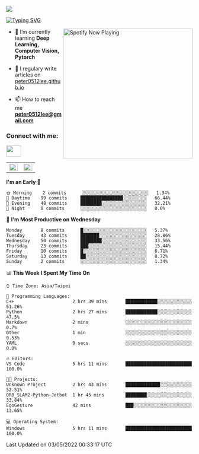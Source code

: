 ![](https://komarev.com/ghpvc/?username=peter0512lee&color=ff69b4)

[![Typing SVG](https://readme-typing-svg.herokuapp.com?color=F742BA&size=22&lines=Hi!+I'm+JYL)](https://git.io/typing-svg)

[<img src="https://spotify-now-playing.peter0512lee.vercel.app/api/spotify-playing" alt="Spotify Now Playing" width="350" align="right" />](https://open.spotify.com/user/21iyoswqgnkoe7peuesmqnhgy)

- 🌱 I’m currently learning **Deep Learning, Computer Vision, Pytorch**

- 📝 I regulary write articles on [peter0512lee.github.io](https://peter0512lee.github.io/)

- 📫 How to reach me **peter0512lee@gmail.com**

<h3 align="left">Connect with me:</h3>
<p align="left">
<a href="https://linkedin.com/in/jie-ying-li-b43a1416b" target="blank"><img align="center" src="https://raw.githubusercontent.com/rahuldkjain/github-profile-readme-generator/master/src/images/icons/Social/linked-in-alt.svg" height="30" width="40" /></a>
<!-- <a href="https://fb.com/peter0512lee" target="blank"><img align="center" src="https://raw.githubusercontent.com/rahuldkjain/github-profile-readme-generator/master/src/images/icons/Social/facebook.svg" alt="peter0512lee" height="30" width="40" /></a> -->
<!-- <a href="https://instagram.com/etiquette_ying" target="blank"><img align="center" src="https://raw.githubusercontent.com/rahuldkjain/github-profile-readme-generator/master/src/images/icons/Social/instagram.svg" alt="etiquette_ying" height="30" width="40" /></a> -->
<!-- <a href="https://medium.com/@peter0512lee" target="blank"><img align="center" src="https://raw.githubusercontent.com/rahuldkjain/github-profile-readme-generator/master/src/images/icons/Social/medium.svg" alt="@peter0512lee" height="30" width="40" /></a> -->
</p>

<table><tr><td valign="top" width="50%">

<img src="https://github-readme-stats.vercel.app/api?username=peter0512lee&hide_border=true&show_icons=true&locale=en" align="left" style="width: 100%" />

</td><td valign="top" width="50%">

<img src="https://github-readme-stats.vercel.app/api/top-langs?username=peter0512lee&hide_border=true&show_icons=true&locale=en&layout=compact" align="left" style="width: 100%" />

</td></tr></table>  

<!--START_SECTION:waka-->
**I'm an Early 🐤** 

```text
🌞 Morning    2 commits      ░░░░░░░░░░░░░░░░░░░░░░░░░   1.34% 
🌆 Daytime    99 commits     ████████████████░░░░░░░░░   66.44% 
🌃 Evening    48 commits     ████████░░░░░░░░░░░░░░░░░   32.21% 
🌙 Night      0 commits      ░░░░░░░░░░░░░░░░░░░░░░░░░   0.0%

```
📅 **I'm Most Productive on Wednesday** 

```text
Monday       8 commits      █░░░░░░░░░░░░░░░░░░░░░░░░   5.37% 
Tuesday      43 commits     ███████░░░░░░░░░░░░░░░░░░   28.86% 
Wednesday    50 commits     ████████░░░░░░░░░░░░░░░░░   33.56% 
Thursday     23 commits     ███░░░░░░░░░░░░░░░░░░░░░░   15.44% 
Friday       10 commits     █░░░░░░░░░░░░░░░░░░░░░░░░   6.71% 
Saturday     13 commits     ██░░░░░░░░░░░░░░░░░░░░░░░   8.72% 
Sunday       2 commits      ░░░░░░░░░░░░░░░░░░░░░░░░░   1.34%

```


📊 **This Week I Spent My Time On** 

```text
⌚︎ Time Zone: Asia/Taipei

💬 Programming Languages: 
C++                      2 hrs 39 mins       ████████████░░░░░░░░░░░░░   51.26% 
Python                   2 hrs 27 mins       ████████████░░░░░░░░░░░░░   47.5% 
Markdown                 2 mins              ░░░░░░░░░░░░░░░░░░░░░░░░░   0.7% 
Other                    1 min               ░░░░░░░░░░░░░░░░░░░░░░░░░   0.53% 
YAML                     0 secs              ░░░░░░░░░░░░░░░░░░░░░░░░░   0.0%

🔥 Editors: 
VS Code                  5 hrs 11 mins       █████████████████████████   100.0%

🐱‍💻 Projects: 
Unknown Project          2 hrs 43 mins       █████████████░░░░░░░░░░░░   52.51% 
ORB_SLAM2-Python-Jetbot  1 hr 45 mins        ████████░░░░░░░░░░░░░░░░░   33.84% 
EgoGesture               42 mins             ███░░░░░░░░░░░░░░░░░░░░░░   13.65%

💻 Operating System: 
Windows                  5 hrs 11 mins       █████████████████████████   100.0%

```


 Last Updated on 03/05/2022 00:33:17 UTC
<!--END_SECTION:waka-->


<!--
**peter0512lee/peter0512lee** is a ✨ _special_ ✨ repository because its `README.md` (this file) appears on your GitHub profile.

